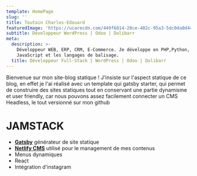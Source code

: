 ```yaml
---
template: HomePage
slug: ''
title: Toutain Charles-Edouard
featuredImage: 'https://ucarecdn.com/449f6814-28ce-402c-95a3-5dc0da0d44d0/'
subtitle: Développeur WordPress | Odoo | Dolibarr
meta:
  description: >-
    Développeur WEB, ERP, CRM, E-Commerce. Je développe en PHP,Python,
    JavaScript et les langages de balisage.
  title: Développeur Full-Stack | WordPress | Odoo | Dolibarr
---
```

Bienvenue sur mon site-blog statique ! J'insiste sur l'aspect statique de ce blog, en effet je l'ai réalisé avec un template qui gatsby starter, qui permet de construire des sites statiques tout en conservant une partie dynamisme et user friendly, car nous pouvons assez facilement connecter un CMS Headless, le tout versionné sur mon github

# JAMSTACK

* **[Gatsby](https://gatsbyjs.org)** générateur de site statique
* **[Netlify CMS](https://github.com/netlify/netlify-cms)** utilisé pour le management de mes contenus
* Menus dynamiques
* React
* Intégration d'instagram

##
